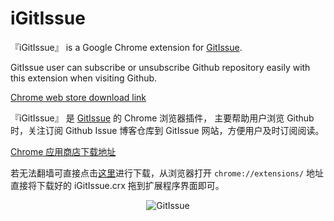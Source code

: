 
# iGitIssue


『iGitIssue』 is a Google Chrome extension for [GitIssue](https://gitissue.com).

GitIssue user can subscribe or unsubscribe  Github repository  easily with this extension when visiting Github.


[Chrome web store download link](https://chrome.google.com/webstore/detail/igitissue/ldfaiaomhgkeedgiejhpcfpadfkbibne)  


『iGitIssue』 是 [GitIssue](https://gitissue.com) 的 Chrome 浏览器插件， 主要帮助用户浏览 Github 时，关注订阅 Github Issue 博客仓库到 GitIssue 网站，方便用户及时订阅阅读。


[Chrome 应用商店下载地址](https://chrome.google.com/webstore/detail/igitissue/ldfaiaomhgkeedgiejhpcfpadfkbibne)

若无法翻墙可直接点击[这里](https://gitissue.com/public/iGitIssue.crx)进行下载，从浏览器打开 `chrome://extensions/` 地址直接将下载好的 iGitIssue.crx 拖到扩展程序界面即可。

<p align="center">
  <img src="https://gitissue.com/public/iGitIssue.png" alt="GitIssue">
</p>
